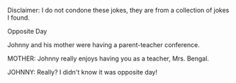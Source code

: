 Disclaimer: I do not condone these jokes, they are from a collection of jokes I found.

Opposite Day

Johnny and his mother were having a parent-teacher conference.

MOTHER: Johnny really enjoys having you as a teacher, Mrs. Bengal.

JOHNNY: Really? I didn't know it was opposite day!

